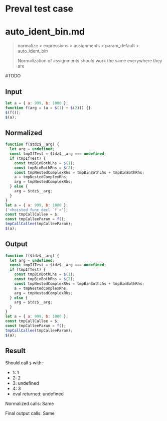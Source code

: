 # Preval test case

# auto_ident_bin.md

> normalize > expressions > assignments > param_default > auto_ident_bin
>
> Normalization of assignments should work the same everywhere they are

#TODO

## Input

`````js filename=intro
let a = { a: 999, b: 1000 };
function f(arg = (a = $(1) + $(2))) {}
$(f());
$(a);
`````

## Normalized

`````js filename=intro
function f($tdz$__arg) {
  let arg = undefined;
  const tmpIfTest = $tdz$__arg === undefined;
  if (tmpIfTest) {
    const tmpBinBothLhs = $(1);
    const tmpBinBothRhs = $(2);
    const tmpNestedComplexRhs = tmpBinBothLhs + tmpBinBothRhs;
    a = tmpNestedComplexRhs;
    arg = tmpNestedComplexRhs;
  } else {
    arg = $tdz$__arg;
  }
}
let a = { a: 999, b: 1000 };
('<hoisted func decl `f`>');
const tmpCallCallee = $;
const tmpCalleeParam = f();
tmpCallCallee(tmpCalleeParam);
$(a);
`````

## Output

`````js filename=intro
function f($tdz$__arg) {
  let arg = undefined;
  const tmpIfTest = $tdz$__arg === undefined;
  if (tmpIfTest) {
    const tmpBinBothLhs = $(1);
    const tmpBinBothRhs = $(2);
    const tmpNestedComplexRhs = tmpBinBothLhs + tmpBinBothRhs;
    a = tmpNestedComplexRhs;
    arg = tmpNestedComplexRhs;
  } else {
    arg = $tdz$__arg;
  }
}
let a = { a: 999, b: 1000 };
const tmpCallCallee = $;
const tmpCalleeParam = f();
tmpCallCallee(tmpCalleeParam);
$(a);
`````

## Result

Should call `$` with:
 - 1: 1
 - 2: 2
 - 3: undefined
 - 4: 3
 - eval returned: undefined

Normalized calls: Same

Final output calls: Same
